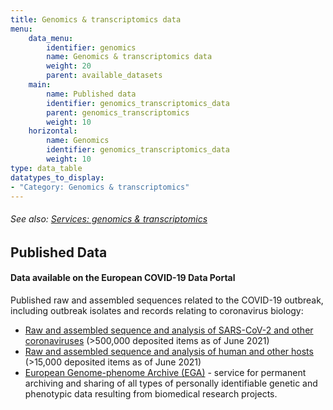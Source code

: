 ```yaml
---
title: Genomics & transcriptomics data
menu:
    data_menu:
        identifier: genomics
        name: Genomics & transcriptomics data
        weight: 20
        parent: available_datasets
    main:
        name: Published data
        identifier: genomics_transcriptomics_data
        parent: genomics_transcriptomics
        weight: 10
    horizontal:
        name: Genomics
        identifier: genomics_transcriptomics_data
        weight: 10
type: data_table
datatypes_to_display:
- "Category: Genomics & transcriptomics"
---
```


###### See also: [Services: genomics & transcriptomics](../services)

## Published Data

#### Data available on the European COVID-19 Data Portal

Published raw and assembled sequences related to the COVID-19 outbreak, including outbreak isolates and records relating to coronavirus biology:

* [Raw and assembled sequence and analysis of SARS-CoV-2 and other coronaviruses](https://www.covid19dataportal.org/sequences?db=embl-covid19) (>500,000 deposited items as of June 2021)
* [Raw and assembled sequence and analysis of human and other hosts](https://www.covid19dataportal.org/host-sequences?db=hostSequences) (>15,000 deposited items as of June 2021)
* [European Genome-phenome Archive (EGA)](https://ega-archive.org/) - service for permanent archiving and sharing of all types of personally identifiable genetic and phenotypic data resulting from biomedical research projects.
